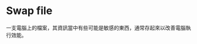 [Title]: # (Swap檔案)
[Difficulty]: # (初學者)
[Order]: # (116)

# Swap file

一支電腦上的檔案，其資訊當中有些可能是敏感的東西，通常存起來以改善電腦執行效能。